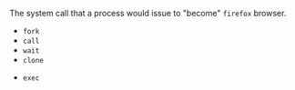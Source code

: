 The system call that a process would issue to "become"  `firefox` browser.

* `fork`
* `call`
* `wait`
* `clone`
+ `exec`
